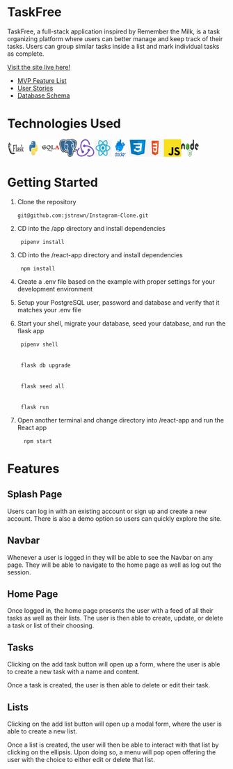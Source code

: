 # TaskFree

TaskFree, a full-stack application inspired by Remember the Milk, is a task organizing platform where users can better manage and keep track of their tasks. Users can group similar tasks inside a list and mark individual tasks as complete. 

[Visit the site live here!](https://task-free.herokuapp.com/)

* [MVP Feature List](https://github.com/davigravi/TaskFree/wiki/MVP-Feature-List)
* [User Stories](https://github.com/davigravi/TaskFree/wiki/User-Stories)
* [Database Schema](https://github.com/davigravi/TaskFree/wiki/Dabase-Schema)
<!-- * [Frontend Routes](https://github.com/jstnswn/Instagram-Clone/wiki/Frontend-Routes)
* [API Documentation](https://github.com/jstnswn/Instagram-Clone/wiki/API-Routes) -->


# Technologies Used

<img src="react-app/public/images/flask.png" width="40" height="40"><img src="react-app/public/images/python.png" width="40" height="40"><img src="react-app/public/images/sqla.png" width="40" height="40"><img src="react-app/public/images/psql.png" width="40" height="40"><img src="react-app/public/images/redux.png" width="40" height="40"><img src="react-app/public/images/react.png" width="40" height="40"><img src="react-app/public/images/docker.png" width="40" height="40"><img src="react-app/public/images/css.png" width="40" height="40"><img src="react-app/public/images/html.png" width="40" height="40"><img src="react-app/public/images/javascript.png" width="40" height="40"><img src="react-app/public/images/node.png" width="40" height="40">

# Getting Started

1. Clone the repository

       git@github.com:jstnswn/Instagram-Clone.git

2. CD into the /app directory and install dependencies

        pipenv install

3. CD into the /react-app directory and install dependencies

        npm install

4. Create a .env file based on the example with proper settings for your development environment

5. Setup your PostgreSQL user, password and database and verify that it matches your .env file

6. Start your shell, migrate your database, seed your database, and run the flask app

        pipenv shell


        flask db upgrade


        flask seed all


        flask run
       
 7. Open another terminal and change directory into /react-app and run the React app

          npm start
          
 # Features
 
 ## Splash Page
 
Users can log in with an existing account or sign up and create a new account. There is also a demo option so users can quickly explore the site.


## Navbar

Whenever a user is logged in they will be able to see the Navbar on any page. They will be able to navigate to the home page as well as log out the session. 

## Home Page

Once logged in, the home page presents the user with a feed of all their tasks as well as their lists. The user is then able to create, update, or delete a task or list of their choosing. 

## Tasks 

Clicking on the add task button will open up a form, where the user is able to create a new task with a name and content. 

Once a task is created, the user is then able to delete or edit their task. 

## Lists

Clicking on the add list button will open up a modal form, where the user is able to create a new list. 

Once a list is created, the user will then be able to interact with that list by clicking on the ellipsis. Upon doing so, a menu will pop open offering the user with the choice to either edit or delete that list. 

